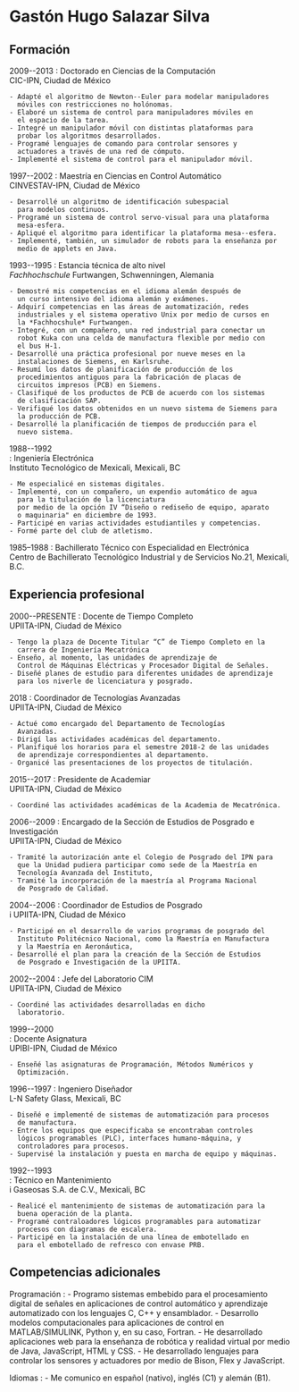# Gastón Hugo Salazar Silva

## Formación

2009--2013
:	Doctorado en Ciencias de la Computación  
	CIC-IPN, Ciudad de México

	- Adapté el algoritmo de Newton--Euler para modelar manipuladores
	  móviles con restricciones no holónomas.
	- Elaboré un sistema de control para manipuladores móviles en
	  el espacio de la tarea.
	- Integré un manipulador móvil con distintas plataformas para
	  probar los algoritmos desarrollados. 
	- Programé lenguajes de comando para controlar sensores y
	  actuadores a través de una red de cómputo.
	- Implementé el sistema de control para el manipulador móvil.


1997--2002
:	Maestría en Ciencias en Control Automático  
	CINVESTAV-IPN, Ciudad de México

	- Desarrollé un algoritmo de identificación subespacial
	  para modelos continuos.
	- Programé un sistema de control servo-visual para una plataforma
 	  mesa-esfera.
	- Apliqué el algoritmo para identificar la plataforma mesa--esfera.
	- Implementé, también, un simulador de robots para la enseñanza por
	  medio de applets en Java.

1993--1995
:	Estancia técnica de alto nivel  
	*Fachhochschule* Furtwangen, Schwenningen, Alemania

	- Demostré mis competencias en el idioma alemán después de
	  un curso intensivo del idioma alemán y exámenes.
	- Adquirí competencias en las áreas de automatización, redes
	  industriales y el sistema operativo Unix por medio de cursos en
	  la *Fachhocshule* Furtwangen.
	- Integré, con un compañero, una red industrial para conectar un
	  robot Kuka con una celda de manufactura flexible por medio con
	  el bus H-1.
	- Desarrollé una práctica profesional por nueve meses en la
	  instalaciones de Siemens, en Karlsruhe.
	- Resumí los datos de planificación de producción de los
	  procedimientos antiguos para la fabricación de placas de
	  circuitos impresos (PCB) en Siemens.
	- Clasifiqué de los productos de PCB de acuerdo con los sistemas
	  de clasificación SAP.
	- Verifiqué los datos obtenidos en un nuevo sistema de Siemens para
	  la producción de PCB.
	- Desarrollé la planificación de tiempos de producción para el
	  nuevo sistema.

1988--1992  
:	Ingeniería Electrónica  
	Instituto Tecnológico de Mexicali, Mexicali, BC

	- Me especialicé en sistemas digitales.
	- Implementé, con un compañero, un expendio automático de agua
	  para la titulación de la licenciatura
	  por medio de la opción IV “Diseño o rediseño de equipo, aparato
	  o maquinaria" en diciembre de 1993.
	- Participé en varias actividades estudiantiles y competencias.
	- Formé parte del club de atletismo.

1985–1988
:	Bachillerato Técnico con Especialidad en Electrónica  
	Centro de Bachillerato Tecnológico Industrial y de Servicios No.21,
	Mexicali, B.C.

## Experiencia profesional

2000--PRESENTE
:	Docente de Tiempo Completo  
	UPIITA-IPN, Ciudad de México

	- Tengo la plaza de Docente Titular “C” de Tiempo Completo en la
	  carrera de Ingeniería Mecatrónica
	- Enseño, al momento, las unidades de aprendizaje de 
	  Control de Máquinas Eléctricas y Procesador Digital de Señales.
	- Diseñé planes de estudio para diferentes unidades de aprendizaje
	  para los niverle de licenciatura y posgrado.

2018
:	Coordinador de Tecnologías Avanzadas  
	UPIITA-IPN, Ciudad de México

	- Actué como encargado del Departamento de Tecnologías
	  Avanzadas.
	- Dirigí las actividades académicas del departamento.
	- Planifiqué los horarios para el semestre 2018-2 de las unidades
	  de aprendizaje correspondientes al departamento.
	- Organicé las presentaciones de los proyectos de titulación.

2015--2017
:	Presidente de Academiar  
	UPIITA-IPN, Ciudad de México

	- Coordiné las actividades académicas de la Academia de Mecatrónica.

2006--2009
:	Encargado de la Sección de Estudios de Posgrado e Investigación  
	UPIITA-IPN, Ciudad de México

	- Tramité la autorización ante el Colegio de Posgrado del IPN para
	  que la Unidad pudiera participar como sede de la Maestría en
	  Tecnología Avanzada del Instituto,
	- Tramité la incorporación de la maestría al Programa Nacional
	  de Posgrado de Calidad.

2004--2006
:	Coordinador de Estudios de Posgrado  
i	UPIITA-IPN, Ciudad de México

	- Participé en el desarrollo de varios programas de posgrado del
	  Instituto Politécnico Nacional, como la Maestría en Manufactura
	  y la Maestría en Aeronáutica,
	- Desarrollé el plan para la creación de la Sección de Estudios
	  de Posgrado e Investigación de la UPIITA.

2002--2004
:	Jefe del Laboratorio CIM  
	UPIITA-IPN, Ciudad de México

	- Coordiné las actividades desarrolladas en dicho
	  laboratorio.

1999--2000  
:	Docente Asignatura  
	UPIBI-IPN, Ciudad de México

	- Enseñé las asignaturas de Programación, Métodos Numéricos y
	  Optimización. 

1996--1997
:	Ingeniero Diseñador  
	L-N Safety Glass, Mexicali, BC

	- Diseñé e implementé de sistemas de automatización para procesos
	  de manufactura.
	- Entre los equipos que especificaba se encontraban controles
	  lógicos programables (PLC), interfaces humano-máquina, y
	  controladores para procesos.
	- Supervisé la instalación y puesta en marcha de equipo y máquinas.

1992--1993  
:	Técnico en Mantenimiento  
i	Gaseosas S.A. de C.V., Mexicali, BC

	- Realicé el mantenimiento de sistemas de automatización para la
	  buena operación de la planta.
	- Programé contraloadores lógicos programables para automatizar
	  procesos con diagramas de escalera.
	- Participé en la instalación de una línea de embotellado en
	  para el embotellado de refresco con envase PRB.

## Competencias adicionales

Programación
:	- Programo sistemas embebido para el procesamiento digital de señales
	  en aplicaciones de control automático y aprendizaje automatizado
	  con los lenguajes C, C++ y ensamblador.
	- Desarrollo modelos computacionales para aplicaciones de control
	  en MATLAB/SIMULINK, Python y, en su caso, Fortran.
	- He desarrollado aplicaciones web para la enseñanza de robótica y
	  realidad virtual por medio de Java, JavaScript, HTML y CSS.
	- He desarrollado lenguajes para controlar los sensores y
	  actuadores por medio de Bison, Flex y JavaScript.

Idiomas
:	- Me comunico en español (nativo), inglés (C1) y alemán (B1).

